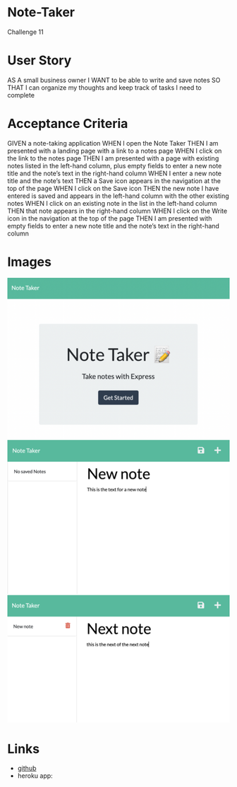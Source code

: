 # Note-Taker
Challenge 11
# User Story
AS A small business owner
I WANT to be able to write and save notes
SO THAT I can organize my thoughts and keep track of tasks I need to complete

# Acceptance Criteria
GIVEN a note-taking application
WHEN I open the Note Taker
THEN I am presented with a landing page with a link to a notes page
WHEN I click on the link to the notes page
THEN I am presented with a page with existing notes listed in the left-hand column, plus empty fields to enter a new note title and the note’s text in the right-hand column
WHEN I enter a new note title and the note’s text
THEN a Save icon appears in the navigation at the top of the page
WHEN I click on the Save icon
THEN the new note I have entered is saved and appears in the left-hand column with the other existing notes
WHEN I click on an existing note in the list in the left-hand column
THEN that note appears in the right-hand column
WHEN I click on the Write icon in the navigation at the top of the page
THEN I am presented with empty fields to enter a new note title and the note’s text in the right-hand column

# Images

<img src = "./public/assets/images/landing page.png">
<img src = "./public/assets/images/writing a note.png">
<img src = "./public/assets/images/see saved note on te left.png">

# Links
- <a href= "https://github.com/pcancio/Note-Taker">github</a>
- heroku app: 
